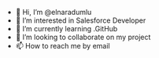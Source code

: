 - 👋 Hi, I’m @elnaradumlu
- 👀 I’m interested in Salesforce Developer
- 🌱 I’m currently learning .GitHub
- 💞️ I’m looking to collaborate on my project
- 📫 How to reach me by email 

<!---
elnaradumlu/elnaradumlu is a ✨ special ✨ repository because its `README.md` (this file) appears on your GitHub profile.
You can click the Preview link to take a look at your changes.
--->
